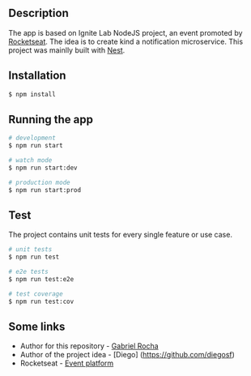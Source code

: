 ## Description

The app is based on Ignite Lab NodeJS project, an event promoted by [Rocketseat](https://app.rocketseat.com.br/event/ignite-lab-04/nodejs/abertura). The idea is to create kind a notification microservice.
This project was mainlly built with [Nest](https://github.com/nestjs/nest).

## Installation

```bash
$ npm install
```

## Running the app

```bash
# development
$ npm run start

# watch mode
$ npm run start:dev

# production mode
$ npm run start:prod
```

## Test
The project contains unit tests for every single feature or use case. 
```bash
# unit tests
$ npm run test

# e2e tests
$ npm run test:e2e

# test coverage
$ npm run test:cov
```

## Some links

- Author for this repository - [Gabriel Rocha](https://rochaf.com)
- Author of the project idea - [Diego] (https://github.com/diegosf)
- Rocketseat - [Event platform](https://app.rocketseat.com.br/event/ignite-lab-04/nodejs/abertura)
